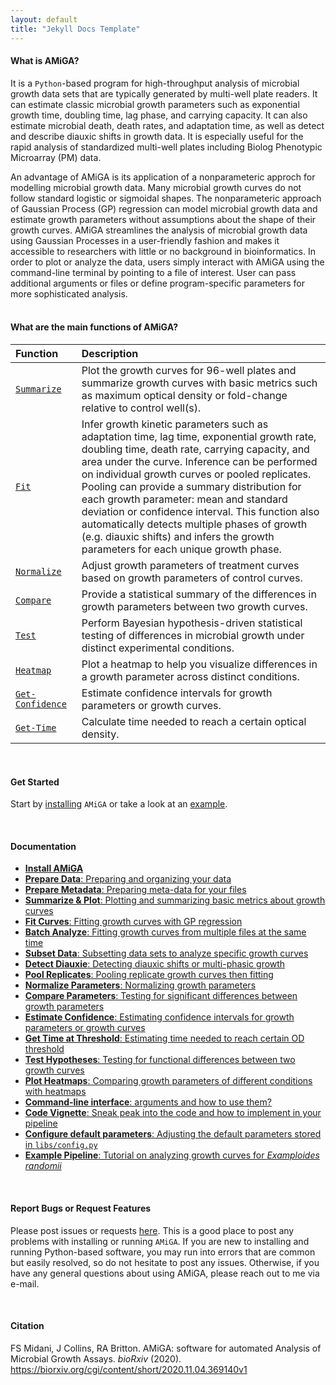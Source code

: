```yaml
---
layout: default
title: "Jekyll Docs Template"
---
```



#### What is AMiGA?

It is a `Python`-based program for high-throughput analysis of microbial growth data sets that are typically generated by multi-well plate readers. It can estimate classic microbial growth parameters such as exponential growth time, doubling time, lag phase, and carrying capacity. It can also estimate microbial death, death rates, and adaptation time, as well as detect and describe diauxic shifts in growth data. It is especially useful for the rapid analysis of standardized multi-well plates including Biolog Phenotypic Microarray (PM<a></a>) data.

An advantage of AMiGA is its application of a nonparameteric approch for modelling microbial growth data. Many microbial growth curves do not follow standard logistic or sigmoidal shapes. The nonparameteric approach of Gaussian Process (GP) regression can model microbial growth data and estimate growth parameters without assumptions about the shape of their growth curves. AMiGA streamlines the analysis of microbial growth data using Gaussian Processes in a user-friendly fashion and makes it accessible to researchers with little or no background in bioinformatics. In order to plot or analyze the data, users simply interact with AMiGA using the command-line terminal by pointing to a file of interest. User can pass additional arguments or files or define program-specific parameters for more sophisticated analysis.
<br /><br />


#### What are the main functions of AMiGA?

|Function<img width=120/>|Description|
|:---|:---|
|[`Summarize`](/amiga/doc/plotting.html)|Plot the growth curves for 96-well plates and summarize growth curves with basic metrics such as maximum optical density or fold-change relative to control well\(s<a></a>).|
|[`Fit`](/amiga/doc/fitting.html)|Infer growth kinetic parameters such as adaptation time, lag time, exponential growth rate, doubling time, death rate, carrying capacity, and area under the curve. Inference can be performed on individual growth curves or pooled replicates. Pooling can provide a summary distribution for each growth parameter: mean and standard deviation or confidence interval. This function also automatically detects multiple phases of growth (e.g. diauxic shifts) and infers the growth parameters for each unique growth phase.|
|[`Normalize`](/amiga/doc/normalizing.html)|Adjust growth parameters of treatment curves based on growth parameters of control curves.|
|[`Compare`](/amiga/doc/comparing.html)|Provide a statistical summary of the differences in growth parameters between two growth curves.|
|[`Test`](/amiga/doc/hypothesistesting.html)|Perform Bayesian hypothesis-driven statistical testing of differences in microbial growth under distinct experimental conditions.|
|[`Heatmap`](/amiga/doc/heatmaps.html)|Plot a heatmap to help you visualize differences in a growth parameter across distinct conditions.|
|[`Get-Confidence`](/amiga/doc/confidence.html)|Estimate confidence intervals for growth parameters or growth curves.|
|[`Get-Time`](/amiga/doc/gettime.html)|Calculate time needed to reach a certain optical density.|


<br />

#### Get Started

Start by [installing](/amiga/doc/installation.html) `AMiGA` or take a look at an [example](/amiga/doc/example.html). 

<br />

#### Documentation

- [**Install AMiGA**](/amiga/doc/installation.html)
- [**Prepare Data**: Preparing and organizing your data](/amiga/doc/organization.html)
- [**Prepare Metadata**: Preparing meta-data for your files](/amiga/doc/metadata.html)
- [**Summarize & Plot**: Plotting and summarizing basic metrics about growth curves](/amiga/doc/plotting.html)
- [**Fit Curves**: Fitting growth curves with GP regression](/amiga/doc/fitting.html)
- [**Batch Analyze**: Fitting growth curves from multiple files at the same time](/amiga/doc/batchanalysis.html)
- [**Subset Data**: Subsetting data sets to analyze specific growth curves](/amiga/doc/subsetting.html)
- [**Detect Diauxie**: Detecting diauxic shifts or multi-phasic growth](/amiga/doc/diauxic-shift-detection.html)
- [**Pool Replicates**: Pooling replicate growth curves then fitting](/amiga/doc/pooling.html)
- [**Normalize Parameters**: Normalizing growth parameters](/amiga/doc/normalizing.html)
- [**Compare Parameters**: Testing for significant differences between growth parameters](/amiga/doc/comparing.html)
- [**Estimate Confidence**: Estimating confidence intervals for growth parameters or growth curves](/amiga/doc/confidence.html)
- [**Get Time at Threshold**: Estimating time needed to reach certain OD threshold](/amiga/doc/gettime.html)
- [**Test Hypotheses**: Testing for functional differences between two growth curves](/amiga/doc/hypothesistesting.html)
- [**Plot Heatmaps**: Comparing growth parameters of different conditions with heatmaps](/amiga/doc/heatmaps.html)
- [**Command-line interface**: arguments and how to use them?](/amiga/doc/command-line-interface.html)
- [**Code Vignette**: Sneak peak into the code and how to implement in your pipeline](/amiga/doc/advanced.html)
- [**Configure default parameters**: Adjusting the default parameters stored in `libs/config.py`](/amiga/doc/configuration.html)
- [**Example Pipeline**: Tutorial on analyzing growth curves for *Examploides randomii*](/amiga/doc/example.html)


<br />

#### Report Bugs or Request Features

Please post issues or requests [here](https://github.com/firasmidani/amiga/issues). This is a good place to post any problems with installing or running `AMiGA`. If you are new to installing and running Python-based software, you may run into errors that are common but easily resolved, so do not hesitate to post any issues. Otherwise, if you have any general questions about using AMiGA, please reach out to me via e-mail. 

<br />

#### Citation

FS Midani, J Collins, RA Britton.
AMiGA: software for automated Analysis of Microbial Growth Assays. 
*bioRxiv* (2020). <a href="https://biorxiv.org/cgi/content/short/2020.11.04.369140v1">https://biorxiv.org/cgi/content/short/2020.11.04.369140v1</a>

<br />
